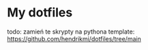 # My dotfiles
todo: zamień te skrypty na pythona
template:
https://github.com/hendrikmi/dotfiles/tree/main
